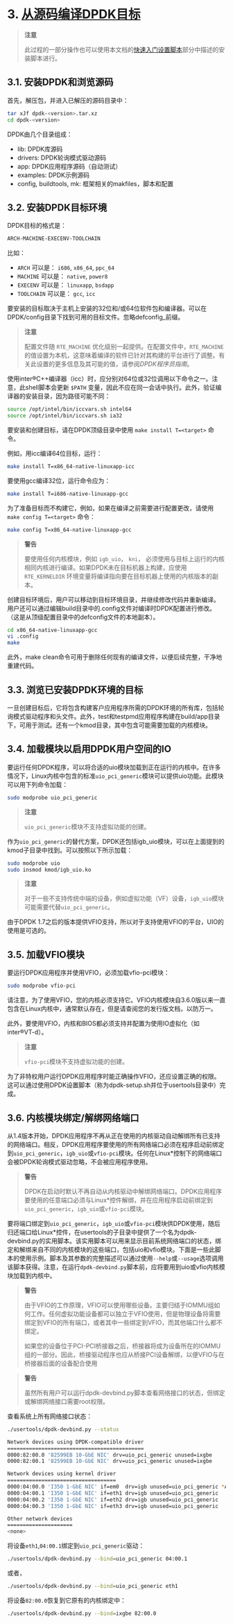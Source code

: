 # 3. [从源码编译DPDK目标](http://dpdk.org/doc/guides/linux_gsg/build_dpdk.html)

> **注意**
>
> 此过程的一部分操作也可以使用本文档的[快速入门设置脚本](https://github.com/answerwa/DPDK-translation/blob/master/%E9%92%88%E5%AF%B9Linux%E7%9A%84%E5%85%A5%E9%97%A8%E6%8C%87%E5%8D%97/2.%20%E7%B3%BB%E7%BB%9F%E9%9C%80%E6%B1%82.md#6-快速入门设置脚本)部分中描述的安装脚本进行。

## 3.1. 安装DPDK和浏览源码

首先，解压包，并进入已解压的源码目录中：

```sh
tar xJf dpdk-<version>.tar.xz
cd dpdk-<version>
```

DPDK由几个目录组成：

- lib: DPDK库源码
- drivers: DPDK轮询模式驱动源码
- app: DPDK应用程序源码（自动测试）
- examples: DPDK示例源码
- config, buildtools, mk: 框架相关的makfiles，脚本和配置

## 3.2. 安装DPDK目标环境

DPDK目标的格式是：

```sh
ARCH-MACHINE-EXECENV-TOOLCHAIN
```

比如：

- `ARCH` 可以是： `i686`, `x86_64`, `ppc_64`
- `MACHINE` 可以是： `native`, `power8`
- `EXECENV` 可以是： `linuxapp`, `bsdapp`
- `TOOLCHAIN` 可以是： `gcc`, `icc`

要安装的目标取决于主机上安装的32位和/或64位软件包和编译器。可以在DPDK/config目录下找到可用的目标文件。忽略defconfig_前缀。

> **注意**
>
> 配置文件随 `RTE_MACHINE` 优化级别一起提供。在配置文件中，`RTE_MACHINE` 的值设置为本机，这意味着编译的软件已针对其构建的平台进行了调整。有关此设置的更多信息及其可能的值，请参阅*DPDK程序员指南*。

使用inter®C++编译器（icc）时，应分别对64位或32位调用以下命令之一。注意，此shell脚本会更新 `$PATH` 变量，因此不应在同一会话中执行。此外，验证编译器的安装目录，因为路径可能不同：

```sh
source /opt/intel/bin/iccvars.sh intel64
source /opt/intel/bin/iccvars.sh ia32
```

要安装和创建目标，请在DPDK顶级目录中使用 `make install T=<target>` 命令。

例如，用icc编译64位目标，运行：

```sh
make install T=x86_64-native-linuxapp-icc
```

要使用gcc编译32位，运行命令应为：

```sh
make install T=i686-native-linuxapp-gcc
```

为了准备目标而不构建它，例如，如果在编译之前需要进行配置更改，请使用 `make config T=<target>` 命令：

```sh
make config T=x86_64-native-linuxapp-gcc
```

> **警告**
>
> 要使用任何内核模块，例如 `igb_uio`， `kni`， 必须使用与目标上运行的内核相同内核进行编译。如果DPDK未在目标机器上构建，应使用 `RTE_KERNELDIR` 环境变量将编译指向要在目标机器上使用的内核版本的副本。

创建目标环境后，用户可以移动到目标环境目录，并继续修改代码并重新编译。 用户还可以通过编辑build目录中的.config文件对编译时DPDK配置进行修改。 （这是从顶级配置目录中的defconfig文件的本地副本）。

```sh
cd x86_64-native-linuxapp-gcc
vi .config
make
```

此外，make clean命令可用于删除任何现有的编译文件，以便后续完整，干净地重建代码。

## 3.3. 浏览已安装DPDK环境的目标

一旦创建目标后，它将包含构建客户应用程序所需的DPDK环境的所有库，包括轮询模式驱动程序和头文件。此外，test和testpmd应用程序构建在build/app目录下，可用于测试。还有一个kmod目录，其中包含可能需要加载的内核模块。

## 3.4. 加载模块以启用DPDK用户空间的IO

要运行任何DPDK程序，可以将合适的uio模块加载到正在运行的内核中。在许多情况下，Linux内核中包含的标准`uio_pci_generic`模块可以提供uio功能。此模块可以用下列命令加载：

```sh
sudo modprobe uio_pci_generic
```

> **注意**
>
> `uio_pci_generic`模块不支持虚拟功能的创建。

作为`uio_pci_generic`的替代方案，DPDK还包括igb_uio模块，可以在上面提到的kmod子目录中找到。可以按照以下所示加载：

```sh
sudo modprobe uio
sudo insmod kmod/igb_uio.ko
```

> **注意**
>
> 对于一些不支持传统中端的设备，例如虚拟功能（VF）设备，`igb_uio`模块可能需要代替`uio_pci_generic`。

由于DPDK 1.7之后的版本提供VFIO支持，所以对于支持使用VFIO的平台，UIO的使用是可选的。

## 3.5. 加载VFIO模块

要运行DPDK应用程序并使用VFIO，必须加载vfio-pci模块：

```sh
sudo modprobe vfio-pci
```

请注意，为了使用VFIO，您的内核必须支持它。VFIO内核模块自3.6.0版以来一直包含在Linux内核中，通常默认存在，但是请查阅您的发行版文档，以防万一。

此外，要使用VFIO，内核和BIOS都必须支持并配置为使用IO虚拟化（如inter®VT-d）。

> **注意**
>
> `vfio-pci`模块不支持虚拟功能的创建。

为了非特权用户运行DPDK应用程序时能正确操作VFIO，还应设置正确的权限。这可以通过使用DPDK设置脚本（称为dpdk-setup.sh并位于usertools目录中）完成。

## 3.6. 内核模块绑定/解绑网络端口

从1.4版本开始，DPDK应用程序不再从正在使用的内核驱动自动解绑所有已支持的网络端口。相反，DPDK应用程序要使用的所有网络端口必须在程序启动前绑定到`uio_pci_generic`，`igb_uio`或`vfio-pci`模块。任何在Linux*控制下的网络端口会被DPDK轮询模式驱动忽略，不会被应用程序使用。

> **警告**
>
> DPDK在启动时默认不再自动从内核驱动中解绑网络端口。DPDK应用程序要使用的任意端口必须与Linux*控件解绑，并在应用程序启动前绑定到`uio_pci_generic`，`igb_uio`或`vfio-pci`模块。

要将端口绑定到`uio_pci_generic`，`igb_uio`或`vfio-pci`模块供DPDK使用，随后归还端口给Linux*控件，在usertools的子目录中提供了一个名为dpdk-devbind.py的实用脚本。该实用脚本可以用来显示目前系统网络端口的状态，绑定和解绑来自不同的内核模块的这些端口，包括uio和vfio模块。下面是一些此脚本的使用示例。脚本及其参数的完整描述可以通过使用`--help`或`--usage`选项调用该脚本获得。注意，在运行`dpdk-devbind.py`脚本前，应将要用到uio或vfio内核模块加载到内核中。

> **警告**
>
> 由于VFIO的工作原理，VFIO可以使用哪些设备。主要归结于IOMMU组如何工作。任何虚拟功能设备都可以独立于VFIO使用，但是物理设备将需要绑定到VFIO的所有端口，或者其中一些绑定到VFIO，而其他端口什么都不绑定。
>
> 如果您的设备位于PCI-PCI桥接器之后，桥接器将成为设备所在的IOMMU组的一部分。因此，桥接驱动程序也应从桥接PCI设备解绑，以便VFIO与在桥接器后面的设备配合使用

> **警告**
>
> 虽然所有用户可以运行dpdk-devbind.py脚本查看网络接口的状态，但绑定或解绑网络接口需要root权限。

查看系统上所有网络接口状态：

```sh
./usertools/dpdk-devbind.py --status

Network devices using DPDK-compatible driver
============================================
0000:82:00.0 '82599EB 10-GbE NIC' drv=uio_pci_generic unused=ixgbe
0000:82:00.1 '82599EB 10-GbE NIC' drv=uio_pci_generic unused=ixgbe

Network devices using kernel driver
===================================
0000:04:00.0 'I350 1-GbE NIC' if=em0  drv=igb unused=uio_pci_generic *Active*
0000:04:00.1 'I350 1-GbE NIC' if=eth1 drv=igb unused=uio_pci_generic
0000:04:00.2 'I350 1-GbE NIC' if=eth2 drv=igb unused=uio_pci_generic
0000:04:00.3 'I350 1-GbE NIC' if=eth3 drv=igb unused=uio_pci_generic

Other network devices
=====================
<none>
```

将设备`eth1`,`04:00.1`绑定到`uio_pci_generic`驱动：

```sh
./usertools/dpdk-devbind.py --bind=uio_pci_generic 04:00.1
```

或者，

```sh
./usertools/dpdk-devbind.py --bind=uio_pci_generic eth1
```

将设备`82:00.0`恢复到它原有的内核绑定中：

```sh
./usertools/dpdk-devbind.py --bind=ixgbe 82:00.0
```
